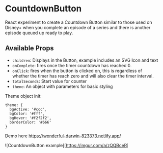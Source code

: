 # CountdownButton

React experiment to create a Countdown Button similar to those used on Disney+ when you complete an episode of a series and there is another episode queued up ready to play.

## Available Props

* `children`: Displays in the Button, example includes an SVG Icon and text
* `onComplete`: fires once the timer countdown has reached 0.
* `onClick`: fires when the button is clicked on, this is regardless of whether the timer has reach zero and will also clear the timer interval.
* `totalSeconds`: Start value for counter
* `theme`: An object with parameters for basic styling

Theme object init:
```
theme: {
  bgActive: '#ccc',
  bgColor: '#fff',
  bgHover: '#f2f2f2',
  borderColor: '#666'
}
```

Demo here https://wonderful-darwin-823373.netlify.app/

![CountdownButton example][https://imgur.com/a/zQQBceR]
